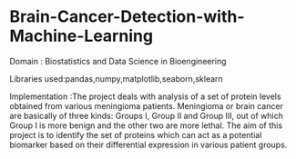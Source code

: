 # Brain-Cancer-Detection-with-Machine-Learning

Domain : Biostatistics and Data Science in Bioengineering

Libraries used:pandas,numpy,matplotlib,seaborn,sklearn

Implementation :The project deals with analysis of a set of protein levels obtained
from various meningioma patients. Meningioma or brain cancer are basically of three kinds:
Groups I, Group II and Group III, out of which Group I is more benign and the other two are
more lethal. The aim of this project is to identify the set of proteins which can act as a
potential biomarker based on their differential expression in various patient groups.

